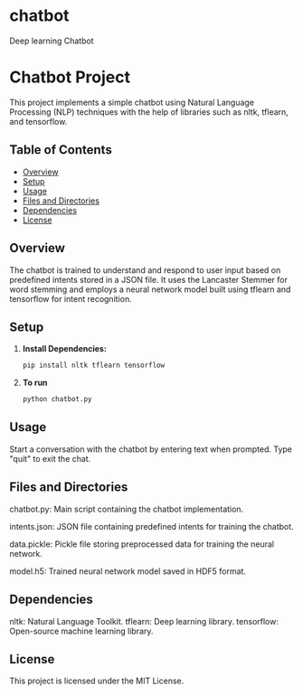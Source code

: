 # chatbot
Deep learning Chatbot
# Chatbot Project

This project implements a simple chatbot using Natural Language Processing (NLP) techniques with the help of libraries such as nltk, tflearn, and tensorflow.

## Table of Contents

- [Overview](#overview)
- [Setup](#setup)
- [Usage](#usage)
- [Files and Directories](#files-and-directories)
- [Dependencies](#dependencies)
- [License](#license)

## Overview

The chatbot is trained to understand and respond to user input based on predefined intents stored in a JSON file. It uses the Lancaster Stemmer for word stemming and employs a neural network model built using tflearn and tensorflow for intent recognition.

## Setup

1. **Install Dependencies:**

   ```bash
   pip install nltk tflearn tensorflow


2. **To run**
   ```bash
   python chatbot.py

## **Usage**

Start a conversation with the chatbot by entering text when prompted.
Type "quit" to exit the chat.

## **Files and Directories**

chatbot.py: Main script containing the chatbot implementation.

intents.json: JSON file containing predefined intents for training the chatbot.

data.pickle: Pickle file storing preprocessed data for training the neural network.

model.h5: Trained neural network model saved in HDF5 format.

## **Dependencies**
   
nltk: Natural Language Toolkit.
tflearn: Deep learning library.
tensorflow: Open-source machine learning library.

## **License**

This project is licensed under the MIT License.

